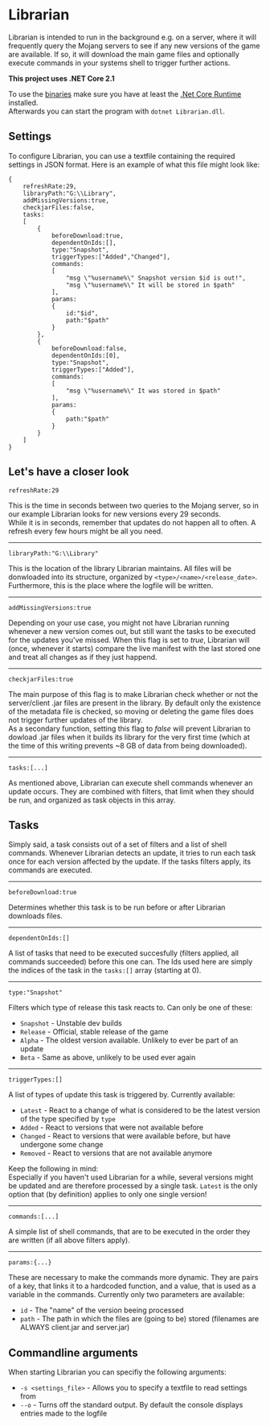 # Librarian

Librarian is intended to run in the background e.g. on a server,
where it will frequently query the Mojang servers to see if any new versions of the game are available.
If so, it will download the main game files and optionally execute commands in your systems shell
to trigger further actions.

**This project uses .NET Core 2.1**

To use the [binaries](https://github.com/Wubbi/Librarian/releases) make sure you have at least the [.Net Core Runtime](https://dotnet.microsoft.com/download) installed.  
Afterwards you can start the program with `dotnet Librarian.dll`.

## Settings

To configure Librarian, you can use a textfile containing the required settings in JSON format.
Here is an example of what this file might look like:

```JSONiq
{
	refreshRate:29,
	libraryPath:"G:\\Library",
	addMissingVersions:true,
	checkjarFiles:false,
	tasks:
	[
		{
			beforeDownload:true,
			dependentOnIds:[],
			type:"Snapshot",
			triggerTypes:["Added","Changed"],
			commands:
			[
				"msg \"%username%\" Snapshot version $id is out!",
				"msg \"%username%\" It will be stored in $path"
			],
			params:
			{
				id:"$id",
				path:"$path"
			}
		},
		{
			beforeDownload:false,
			dependentOnIds:[0],
			type:"Snapshot",
			triggerTypes:["Added"],
			commands:
			[
				"msg \"%username%\" It was stored in $path"
			],
			params:
			{
				path:"$path"
			}
		}
	]
}
```

**Let's have a closer look**
---

```JSONiq
refreshRate:29
```
This is the time in seconds between two queries to the Mojang server, so in our example Librarian looks for new versions every 29 seconds.  
While it is in seconds, remember that updates do not happen all to often. A refresh every few hours might be all you need.

---

```JSONiq
libraryPath:"G:\\Library"
```
This is the location of the library Librarian maintains. All files will be donwloaded into its structure,
organized by `<type>/<name>/<release_date>`.  
Furthermore, this is the place where the logfile will be written.

---

```JSONiq
addMissingVersions:true
```
Depending on your use case, you might not have Librarian running whenever a new version comes out, but still want
the tasks to be executed for the updates you've missed. When this flag is set to *true*, Librarian will (once, whenever it starts) compare the 
live manifest with the last stored one and treat all changes as if they just happend.

---

```JSONiq
checkjarFiles:true
```
The main purpose of this flag is to make Librarian check whether or not the server/client .jar files are present in the library. 
By default only the existence of the metadata file is checked, so moving or deleting the game files does not trigger further updates of the library.  
As a secondary function, setting this flag to *false* will prevent Librarian to dowload .jar files when it builds its library 
for the very first time (which at the time of this writing prevents ~8 GB of data from being downloaded).

---

```JSONiq
tasks:[...]
```
As mentioned above, Librarian can execute shell commands whenever an update occurs. They are combined with filters,
that limit when they should be run, and organized as task objects in this array.

## Tasks

Simply said, a task consists out of a set of filters and a list of shell commands.
Whenever Librarian detects an update, it tries to run each task once for each version affected by the update.
If the tasks filters apply, its commands are executed.

---

```JSONiq
beforeDownload:true
```
Determines whether this task is to be run before or after Librarian downloads files.

---

```JSONiq
dependentOnIds:[]
```
A list of tasks that need to be executed succesfully (filters applied, all commands succeeded) before this one can.
The Ids used here are simply the indices of the task in the `tasks:[]` array (starting at 0).

---

```JSONiq
type:"Snapshot"
```
Filters which type of release this task reacts to. Can only be one of these:
- `Snapshot` - Unstable dev builds
- `Release` - Official, stable release of the game
- `Alpha` - The oldest version available. Unlikely to ever be part of an update
- `Beta` - Same as above, unlikely to be used ever again

---

```JSONiq
triggerTypes:[]
```
A list of types of update this task is triggered by. Currently available:
- `Latest` - React to a change of what is considered to be the latest version of the type specified by `type`
- `Added` - React to versions that were not available before
- `Changed` - React to versions that were available before, but have undergone some change
- `Removed` - React to versions that are not available anymore  

Keep the following in mind:  
Especially if you haven't used Librarian for a while, several versions might be updated and are therefore processed by a single task.
`Latest` is the only option that (by definition) applies to only one single version!

---

```JSONiq
commands:[...]
```
A simple list of shell commands, that are to be executed in the order they are written (if all above filters apply).

---

```JSONiq
params:{...}
```
These are necessary to make the commands more dynamic. They are pairs of a key, that links it to a hardcoded function,
and a value, that is used as a variable in the commands. Currently only two parameters are available:
- `id` - The "name" of the version beeing processed
- `path` - The path in which the files are (going to be) stored (filenames are ALWAYS client.jar and server.jar)


## Commandline arguments

When starting Librarian you can specifiy the following arguments:
- `-s <settings_file>` - Allows you to specify a textfile to read settings from
- `--o` - Turns off the standard output. By default the console displays entries made to the logfile

